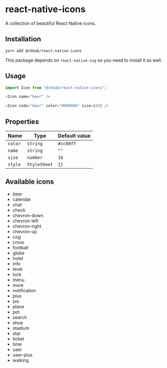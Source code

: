 # react-native-icons

A collection of beautiful React Native icons.

## Installation

```
yarn add @ckbab/react-native-icons
```

This package depends on `react-native-svg` so you need to install it as well.

## Usage

```js
import Icon from "@ckbab/react-native-icons";

<Icon name="beer" />

<Icon code="beer" color="#009900" size={48} />
```

## Properties

| Name    | Type         | Default value |
| ------- | ------------ | ------------- |
| `color` | `string`     | `#cc00ff`     |
| `name`  | `string`     | `""`          |
| `size`  | `number`     | `16`          |
| `style` | `StyleSheet` | `{}`          |

## Available icons

- beer
- calendar
- chat
- check
- chevron-down
- chevron-left
- chevron-right
- chevron-up
- cog
- cross
- football
- globe
- hotel
- info
- level
- lock
- menu
- more
- notification
- plus
- pin
- plane
- pot
- search
- shoe
- stadium
- star
- ticket
- time
- user
- user-plus
- walking

